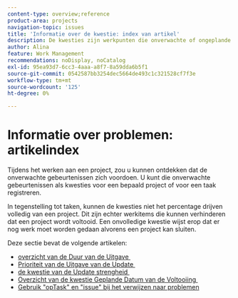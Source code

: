 ```yaml
---
content-type: overview;reference
product-area: projects
navigation-topic: issues
title: 'Informatie over de kwestie: index van artikel'
description: De kwesties zijn werkpunten die onverwachte of ongeplande het werk aan een project vertegenwoordigen. De volgende artikelen bevatten informatie over problemen.
author: Alina
feature: Work Management
recommendations: noDisplay, noCatalog
exl-id: 95ea93d7-6cc3-4aaa-a8f7-8a59dda6b5f1
source-git-commit: 0542587bb3254dec5664de493c1c321528cf7f3e
workflow-type: tm+mt
source-wordcount: '125'
ht-degree: 0%

---
```


# Informatie over problemen: artikelindex

<!--Audited: 08/2025-->

Tijdens het werken aan een project, zou u kunnen ontdekken dat de onverwachte gebeurtenissen zich voordoen. U kunt die onverwachte gebeurtenissen als kwesties voor een bepaald project of voor een taak registreren.

In tegenstelling tot taken, kunnen de kwesties niet het percentage drijven volledig van een project. Dit zijn echter werkitems die kunnen verhinderen dat een project wordt voltooid. Een onvolledige kwestie wijst erop dat er nog werk moet worden gedaan alvorens een project kan sluiten.

Deze sectie bevat de volgende artikelen:

* [&#x200B; overzicht van de Duur van de Uitgave &#x200B;](../../../manage-work/issues/issue-information/issue-duration.md)
* [&#x200B; Prioriteit van de Uitgave van de Update &#x200B;](../../../manage-work/issues/issue-information/update-issue-priority.md)
* [&#x200B; de kwestie van de Update strengheid &#x200B;](../../../manage-work/issues/issue-information/update-issue-severity.md)
* [&#x200B; Overzicht van de kwestie Geplande Datum van de Voltooiing &#x200B;](../../../manage-work/issues/issue-information/issue-planned-completion-date.md)
* [Gebruik &quot;opTask&quot; en &quot;issue&quot; bij het verwijzen naar problemen](../../../manage-work/issues/issue-information/use-optask-instead-of-issue.md)
